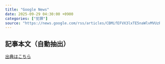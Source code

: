 ```yaml
---
title: "Google News"
date: 2025-09-29 04:30:00 +0900
categories: ["犯罪"]
source: "https://news.google.com/rss/articles/CBMifEFVX3lxTE5naWlvMVUzR2VEekNIRlhYQ2Z6OC1TTm1PR2VyaVFrSlhVdUg2d1Z2Ql9kcm8tczN6bHA2SjlFNVUzb3FYZ3hGcnVZLTVXZmtEVTk0dG9GZHBYTjc2dVZQYmV1R0RfZ1NmY0dsT3dTQ3MwakRZNTBBc3FZbUo?oc=5"
---
```


## 記事本文（自動抽出）
<body class="y0K44d EA71Tc" id="readabilityBody"></body>

[出典はこちら](https://news.google.com/rss/articles/CBMifEFVX3lxTE5naWlvMVUzR2VEekNIRlhYQ2Z6OC1TTm1PR2VyaVFrSlhVdUg2d1Z2Ql9kcm8tczN6bHA2SjlFNVUzb3FYZ3hGcnVZLTVXZmtEVTk0dG9GZHBYTjc2dVZQYmV1R0RfZ1NmY0dsT3dTQ3MwakRZNTBBc3FZbUo?oc=5)
